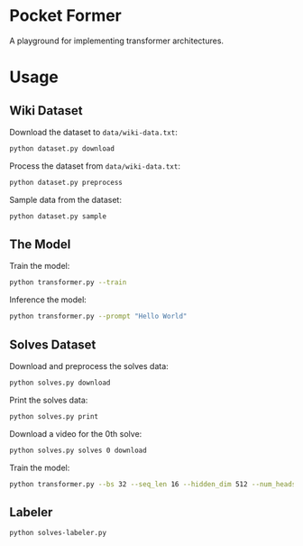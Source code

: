 # Pocket Former

A playground for implementing transformer architectures.

# Usage


## Wiki Dataset

Download the dataset to `data/wiki-data.txt`:
```bash
python dataset.py download
```

Process the dataset from `data/wiki-data.txt`:
```bash
python dataset.py preprocess
```

Sample data from the dataset:
```bash
python dataset.py sample
```

## The Model

Train the model:
```bash
python transformer.py --train
```

Inference the model:
```bash
python transformer.py --prompt "Hello World"
```

## Solves Dataset

Download and preprocess the solves data:
```bash
python solves.py download
```

Print the solves data:
```bash
python solves.py print
```

Download a video for the 0th solve:
```bash
python solves.py solves 0 download
```

Train the model:
```bash
python transformer.py --bs 32 --seq_len 16 --hidden_dim 512 --num_heads 8  --train
```

## Labeler

```bash
python solves-labeler.py
```


